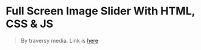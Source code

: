 # Full Screen Image Slider With HTML, CSS & JS
> By traversy media. Link is [here](https://codepen.io/bradtraversy/pen/boydaE)